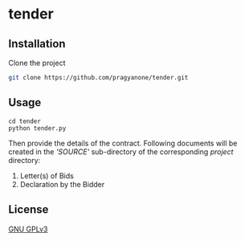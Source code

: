 # tender

## Installation
Clone the project
```bash
git clone https://github.com/pragyanone/tender.git
```

## Usage
```
cd tender
python tender.py
```
Then provide the details of the contract.
Following documents will be created in the *'SOURCE'* sub-directory of the corresponding *project* directory:
1. Letter(s) of Bids
2. Declaration by the Bidder

## License
[GNU GPLv3](https://choosealicense.com/licenses/gpl-3.0/)
